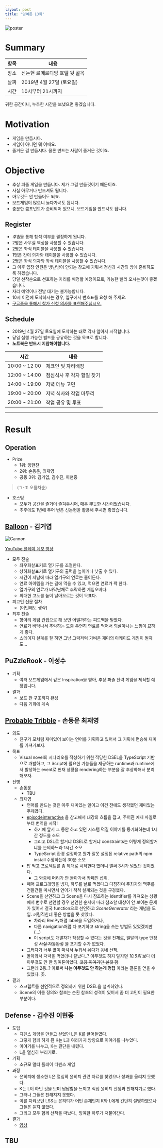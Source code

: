 ```yaml
---
layout: post
title: "잉여톤 13회"
---
```


![poster](/images/yyt_13.png)

# Summary

| 항목 | 내용                    |
| ---- | ----------------------- |
| 장소 | 신논현 르메르디앙 호텔 뒷 골목 |
| 날짜 | 2019년 4월 27일 (토요일) |
| 시간 | 10시부터 21시까지        |

귀한 공간이니, 누추한 시간을 보냈으면 좋겠습니다. 

# Motivation

- 게임을 만듭시다. 
- 게임이 아니면 뭐 어때요. 
- 즐거운 걸 만듭시다. 물론 만드는 사람이 즐거운 것이죠. 

# Objective

- 추상 퍼즐 게임을 만듭니다. 제가 그걸 만들것이기 때문이죠.
- 사실 아무거나 만드셔도 됩니다.
- 아무것도 안 만들어도 되죠.
- 보드게임이 많으니 놀다가셔도 됩니다.
- 충분한 콤포넌트가 준비되어 있으니, 보드게임을 만드셔도 됩니다. 

## Register

- *추첨*을 통해 참석 여부를 결정하게 됩니다. 
- 2명은 사무실 책상을 사용할 수 있습니다. 
- 2명은 좌식 테이블을 사용할 수 있습니다. 
- 1명은 간이 의자와 테이블을 사용할 수 있습니다.
- 2명은 좌식 의자와 좌식 테이블을 사용할 수 있습니다. 
- 그 이후 입장 인원은 냉난방이 안되는 창고에 가둬서 정신과 시간의 방에 준비하도록 하겠습니다. 
- 당일 선착순으로 선호하는 자리를 배정할 예정이므로, 가능한 빨리 오시는것이 좋겠습니다. 
- 자리 예약이나 전날 대기는 불가능합니다.
- 10시 이전에 도착하시는 경우, 입구에서 번호표를 요청 해 주세요. 
- [구글폼을 통해서 참가 신청 의사를 표현해주십시오.](https://forms.gle/7uPoPFxdZEr9JRFX7)

## Schedule

- 2019년 4월 27일 토요일에 도착하는 대로 각자 알아서 시작합니다. 
- 당일 실행 가능한 빌드를 공유하는 것을 목표로 합니다. 
- **노트북은 반드시 지참해야합니다.**

| 시간                | 내용                                                    |
| ------------------- | ------------------------------------------------------- |
| 10:00 ~ 12:00 | 체크인 및 자리배정 |
| 12:00 ~ 14:00 | 점심식사 후 각자 할일 찾기 |
| 14:00 ~ 19:00 | 저녁 메뉴 고민 |
| 19:00 ~ 20:00 | 저녁 식사와 작업 마무리 |
| 20:00 ~ 21:00 | 작업 공유 및 투표  |

---

# Result

## Operation 
- Prize 
  - 1위: 양현찬
  - 2위: 손동운, 최재영
  - 공동 3위: 김거엽, 김수진, 이현종 
 > (ㄱ-ㅎ 오름차순) 

- 호스팅
  - 모두가 공간을 즐거이 즐겨주시어, 매우 뿌듯한 시간이었습니다. 
  - 추후에도 1년에 두어 번은 신논현을 활용해 주시면 좋겠습니다.

## [Balloon](https://github.com/gasbank/unity-balloon) - 김거엽

![Cannon](/images/13/Balloon.webp)

[YouTube 플레이 데모 영상](https://youtu.be/rEMjL0H0kXE)

- 모두 진술
  - 좌우화살표키로 열기구를 조절한다.
  - 상하화살표키로 열기구의 출력을 높이거나 낮출 수 있다.
  - 시간이 지남에 따라 열기구의 연료는 줄어든다.
  - 연료 아이템을 가는 길에 먹을 수 있고, 먹으면 연료가 꽉 찬다.
  - 열기구의 연료가 바닥난채로 추락하면 게임오버다.
  - 최대한 고도를 높이 날아오르는 것이 목표다.
- 피고인 신문 절차
  - (이번에도 생략)
- 최후 진술
  - 항아리 게임 컨셉으로 해 보면 어떨까하는 피드백을 받았다.
  - 연료가 바닥나서 추락하는 도중 우연히 연료를 먹어서 되살아나는 느낌이 묘하게 좋다.
  - 스테이지 설계를 잘 하면 그냥 그럭저럭 가벼운 재미의 아케이드 게임이 될지도...

## PuZzleRook - 이성수

- 기획
  - 여러 보드게임에서 깊은 Inspiration을 받아, 추상 퍼즐 전략 게임을 제작할 예정입니다.
- 결과
  - 보드 판 구조까지 완성
  - 다음 기회에 계속 

## [Probable Tribble](https://github.com/dplusic/probable-tribble) - 손동운 최재영

- 의도
  - 친구가 모처럼 재미있어 보이는 언어를 기획하고 있어서 그 기획에 편승해 재미를 가져가보자.
- 목표
  - Visual novel의 시나리오를 작성하기 위한 적당한 DSEL을 TypeScript 기반으로 개발하고, 그 Script에 필요한 기능들을 제공하는 runtime과 runtime에서 발생하는 event로 현재 상황을 rendering하는 부분을 잘 추상화해서 분리해보자.
- 진행
  - 손동운
    - TBU
  - 최재영
    - 언어를 만드는 것은 아주 재미있는 일이고 이건 전에도 생각했던 재미있는 주제였다.
    - [episodeinteractive](https://episodeinteractive.com) 을 참고해서 대강의 흐름을 잡고, 주어진 예제 파일로부터 번역을 시작!
      - 하기에 앞서 그 동안 하고 있던 시스템 덕질 이야기를 동기화하는데 1시간 정도를 소모
      - 그리고 DSL로 할거냐 DSEL로 할거냐 constraints는 어떻게 정의할거냐를 논의하느라 1시간 소모
      - TypeScript 환경 설정하고 뭔가 잘못 설정된 relative path의 npm install 수정하는데 30분 소모
    - 밥 먹고 프로젝트를 좀 제대로 시작한다 했더니 벌써 3시가 넘었던 것이었다.
      - 그 와중에 머리가 안 돌아가서 카페인 섭취.
    - 페어 프로그래밍을 빙자, 하루를 날로 먹겠다고 다짐하며 주최자의 맥주를 건들건들 마시면서 언어가 척척 설계되는 것을 구경했다.
    - Scene을 선언하고 그 Scene을 다시 참조하는 identifier를 가져오는 상황에서 변수로 선언할 경우 선언한 순서에 따라 참조할 대상이 안 보이는 문제가 있어서 결국 function으로 선언하고 _SceneGenerator_ 라는 개념을 도입. 꺼림직한데 좋은 방법을 못 찾았다.
      - 차라리 RenPy처럼 label을 도입하거나,
      - 다른 navigation처럼 다 포기하고 string을 쓰는 방법도 있었겠지만 (...)
      - 이 script도 개발자가 작성할 수 있다는 것을 전제로, 일말의 type 안정성 ~~사실 자동완성~~ 을 포기할 수가 없었다.
    - 그러다가 너무 많이 마셔서 누워서 쉬다가 동네 산책.
    - 돌아와서 저녁을 먹었더니 끝났다..? 아무것도 하지 말자던 _10.5회_ 보다 더 아무것도 안 한 잉여톤이었다. ~~코딩 이야기만 실컷 함~~
    - 그런데 2등..? 이로써 **나는 아무것도 안 하는게 정답** 이라는 결론을 얻을 수 있었다. 끗.
- 결과
  - 스크립트를 선언적으로 정의하기 위한 DSEL을 설계하였다.
  - Scene의 이름 정의와 참조는 순환 참조의 성격이 있어서 좀 더 고민이 필요한 부분이다.

## Defense - 김수진 이현종

- 도입
  - 디펜스 게임을 만들고 싶었던 L은 K를 끌어들였다.
  - 그렇게 함께 하게 된 K는 L과 여러가지 방향으로 이야기를 나누었다.
  - 이야기를 나누고, K는 결단을 내렸다.
  - L을 열심히 부리기로.
- 기획
  - 소규모 멀티 플레이 디펜스 게임
- 과정
  - 윤히틔에 생소한 L은 열심히 윤히틔 관련 자료를 찾았으나 성과를 올리지 못했다.
  - K는 L이 하던 것을 보며 답답함을 느끼고 직접 윤히틔 선생과 친해지기로 했다.
  - 그러나 그들은 친해지지 못했다.
  - 이를 지켜보던 LSS는 윤히틔가 어떤 존재인지 K와 L에게 간단히 설명하였으나 그들은 듣지 않았다.
  - 그리고 모두 함께 산책을 떠났다., 잉여한 하루가 저물어간다.
- 결과
  - [영상](https://youtu.be/7OhF-OyJn08)


## TBU


